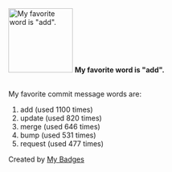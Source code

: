 <img src="https://my-badges.github.io/my-badges/favorite-word.png" alt="My favorite word is &quot;add&quot;." title="My favorite word is &quot;add&quot;." width="128">
<strong>My favorite word is &quot;add&quot;.</strong>
<br><br>

My favorite commit message words are:

1. add (used 1100 times)
2. update (used 820 times)
3. merge (used 646 times)
4. bump (used 531 times)
5. request (used 477 times)


Created by <a href="https://github.com/my-badges/my-badges">My Badges</a>